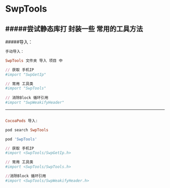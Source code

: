 # SwpTools


#####尝试静态库打 封装一些 常用的工具方法 
---

#####导入：
```ruby
手动导入：

SwpTools 文件夹 导入 项目 中

// 获取 手机IP
#import "SwpGetIp"				

// 常用 工具类
#import "SwpTools"	
			
// 消除Block 循环引用
#import "SwpWeakifyHeader"		

```
---

```ruby

CocoaPods 导入:

pod search SwpTools

pod 'SwpTools'

// 获取 手机IP
#import <SwpTools/SwpGetIp.h>		     

// 常用 工具类
#import <SwpTools/SwpTools.h>		     

//消除Block 循环引用
#import <SwpTools/SwpWeakifyHeader.h>    

```


